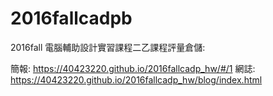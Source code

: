 # 2016fallcadpb
2016fall 電腦輔助設計實習課程二乙課程評量倉儲:

簡報: https://40423220.github.io/2016fallcadp_hw/#/1
網誌: https://40423220.github.io/2016fallcadp_hw/blog/index.html

